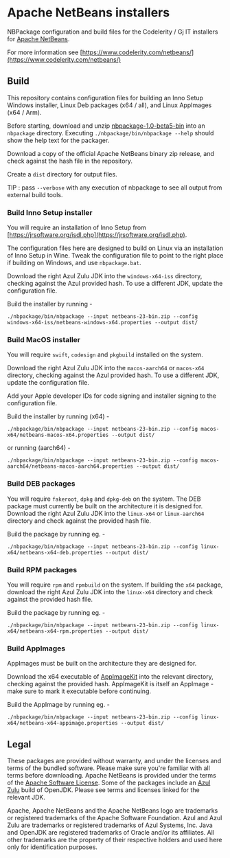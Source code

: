 # Apache NetBeans installers

NBPackage configuration and build files for the Codelerity / Gj IT installers for
[Apache NetBeans](https://netbeans.apache.org).

For more information see [https://www.codelerity.com/netbeans/](https://www.codelerity.com/netbeans/)

## Build

This repository contains configuration files for building an Inno Setup Windows
installer, Linux Deb packages (x64 / all), and Linux AppImages (x64 / Arm).

Before starting, download and unzip [nbpackage-1.0-beta5-bin](https://archive.apache.org/dist/netbeans/netbeans-nbpackage/1.0-beta5/nbpackage-1.0-beta5-bin.zip)
into an `nbpackage` directory. Executing `./nbpackage/bin/nbpackage --help` should show
the help text for the packager.

Download a copy of the official Apache NetBeans binary zip release, and check against
the hash file in the repository.

Create a `dist` directory for output files.

TIP : pass `--verbose` with any execution of nbpackage to see all output from
external build tools.

### Build Inno Setup installer

You will require an installation of Inno Setup from [https://jrsoftware.org/isdl.php](https://jrsoftware.org/isdl.php).

The configuration files here are designed to build on Linux via an installation of
Inno Setup in Wine. Tweak the configuration file to point to the right place if building
on Windows, and use `nbpackage.bat`.

Download the right Azul Zulu JDK into the `windows-x64-iss` directory, checking against
the Azul provided hash. To use a different JDK, update the configuration file.

Build the installer by running -

```
./nbpackage/bin/nbpackage --input netbeans-23-bin.zip --config windows-x64-iss/netbeans-windows-x64.properties --output dist/
```

### Build MacOS installer

You will require `swift`, `codesign` and `pkgbuild` installed on the system.

Download the right Azul Zulu JDK into the `macos-aarch64` or `macos-x64` directory,
checking against the Azul provided hash. To use a different JDK, update the configuration
file.

Add your Apple developer IDs for code signing and installer signing to the configuration
file.

Build the installer by running (x64) -

```
./nbpackage/bin/nbpackage --input netbeans-23-bin.zip --config macos-x64/netbeans-macos-x64.properties --output dist/
```

or running (aarch64) -

```
./nbpackage/bin/nbpackage --input netbeans-23-bin.zip --config macos-aarch64/netbeans-macos-aarch64.properties --output dist/
```

### Build DEB packages

You will require `fakeroot`, `dpkg` and `dpkg-deb` on the system. The DEB package must
currently be built on the architecture it is designed for. Download the right
Azul Zulu JDK into the `linux-x64` or `linux-aarch64` directory and check against the
provided hash file.

Build the package by running eg. -

```
./nbpackage/bin/nbpackage --input netbeans-23-bin.zip --config linux-x64/netbeans-x64-deb.properties --output dist/
```

### Build RPM packages

You will require `rpm` and `rpmbuild` on the system. If building the `x64` package,
download the right Azul Zulu JDK into the `linux-x64` directory and check against the
provided hash file.

Build the package by running eg. -

```
./nbpackage/bin/nbpackage --input netbeans-23-bin.zip --config linux-x64/netbeans-x64-rpm.properties --output dist/
```


### Build AppImages

AppImages must be built on the architecture they are designed for.

Download the x64 executable of [AppImageKit](https://github.com/AppImage/AppImageKit/releases/tag/13)
into the relevant directory, checking against the provided hash. AppImageKit is itself
an AppImage - make sure to mark it executable before continuing.

Build the AppImage by running eg. -

```
./nbpackage/bin/nbpackage --input netbeans-23-bin.zip --config linux-x64/netbeans-x64-appimage.properties --output dist/
```

## Legal

These packages are provided without warranty, and under the licenses and terms of
the bundled software. Please make sure you're familiar with all terms before downloading.
Apache NetBeans is provided under the terms of the
[Apache Software License](https://github.com/apache/netbeans/blob/master/LICENSE).
Some of the packages include an [Azul Zulu](https://www.azul.com/downloads/) build of OpenJDK.
Please see terms and licenses linked for the relevant JDK.

Apache, Apache NetBeans and the Apache NetBeans logo are trademarks or registered
trademarks of the Apache Software Foundation. Azul and Azul Zulu are trademarks or
registered trademarks of Azul Systems, Inc. Java and OpenJDK are registered trademarks
of Oracle and/or its affiliates. All other trademarks are the property of their
respective holders and used here only for identification purposes.

